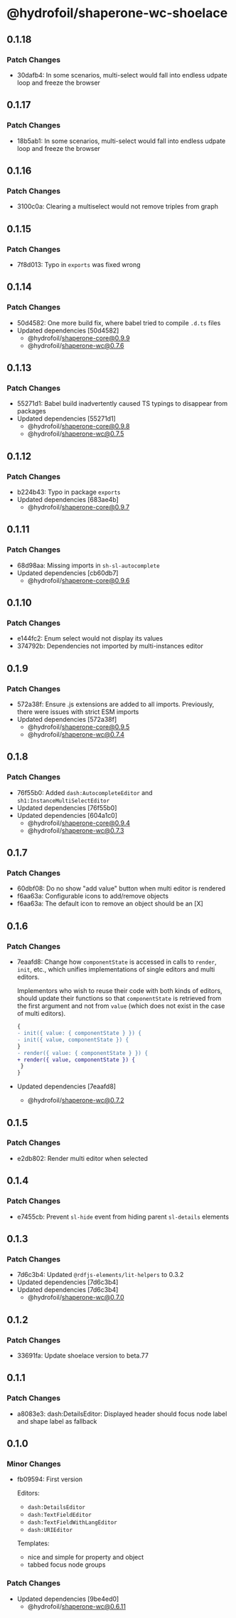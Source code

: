 # @hydrofoil/shaperone-wc-shoelace

## 0.1.18

### Patch Changes

- 30dafb4: In some scenarios, multi-select would fall into endless udpate loop and freeze the browser

## 0.1.17

### Patch Changes

- 18b5ab1: In some scenarios, multi-select would fall into endless udpate loop and freeze the browser

## 0.1.16

### Patch Changes

- 3100c0a: Clearing a multiselect would not remove triples from graph

## 0.1.15

### Patch Changes

- 7f8d013: Typo in `exports` was fixed wrong

## 0.1.14

### Patch Changes

- 50d4582: One more build fix, where babel tried to compile `.d.ts` files
- Updated dependencies [50d4582]
  - @hydrofoil/shaperone-core@0.9.9
  - @hydrofoil/shaperone-wc@0.7.6

## 0.1.13

### Patch Changes

- 55271d1: Babel build inadvertently caused TS typings to disappear from packages
- Updated dependencies [55271d1]
  - @hydrofoil/shaperone-core@0.9.8
  - @hydrofoil/shaperone-wc@0.7.5

## 0.1.12

### Patch Changes

- b224b43: Typo in package `exports`
- Updated dependencies [683ae4b]
  - @hydrofoil/shaperone-core@0.9.7

## 0.1.11

### Patch Changes

- 68d98aa: Missing imports in `sh-sl-autocomplete`
- Updated dependencies [cb60db7]
  - @hydrofoil/shaperone-core@0.9.6

## 0.1.10

### Patch Changes

- e144fc2: Enum select would not display its values
- 374792b: Dependencies not imported by multi-instances editor

## 0.1.9

### Patch Changes

- 572a38f: Ensure .js extensions are added to all imports. Previously, there were issues with strict ESM imports
- Updated dependencies [572a38f]
  - @hydrofoil/shaperone-core@0.9.5
  - @hydrofoil/shaperone-wc@0.7.4

## 0.1.8

### Patch Changes

- 76f55b0: Added `dash:AutocompleteEditor` and `sh1:InstanceMultiSelectEditor`
- Updated dependencies [76f55b0]
- Updated dependencies [604a1c0]
  - @hydrofoil/shaperone-core@0.9.4
  - @hydrofoil/shaperone-wc@0.7.3

## 0.1.7

### Patch Changes

- 60dbf08: Do no show "add value" button when multi editor is rendered
- f6aa63a: Configurable icons to add/remove objects
- f6aa63a: The default icon to remove an object should be an [X]

## 0.1.6

### Patch Changes

- 7eaafd8: Change how `componentState` is accessed in calls to `render`, `init`, etc., which unifies implementations of single
  editors and multi editors.

  Implementors who wish to reuse their code with both kinds of editors, should update their functions so that
  `componentState` is retrieved from the first argument and not from `value` (which does not exist in the case of
  multi editors).

  ```diff
  {
  - init({ value: { componentState } }) {
  - init({ value, componentState }) {
  }
  - render({ value: { componentState } }) {
  + render({ value, componentState }) {
   }
  }
  ```

- Updated dependencies [7eaafd8]
  - @hydrofoil/shaperone-wc@0.7.2

## 0.1.5

### Patch Changes

- e2db802: Render multi editor when selected

## 0.1.4

### Patch Changes

- e7455cb: Prevent `sl-hide` event from hiding parent `sl-details` elements

## 0.1.3

### Patch Changes

- 7d6c3b4: Updated `@rdfjs-elements/lit-helpers` to 0.3.2
- Updated dependencies [7d6c3b4]
- Updated dependencies [7d6c3b4]
  - @hydrofoil/shaperone-wc@0.7.0

## 0.1.2

### Patch Changes

- 33691fa: Update shoelace version to beta.77

## 0.1.1

### Patch Changes

- a8083e3: dash:DetailsEditor: Displayed header should focus node label and shape label as fallback

## 0.1.0

### Minor Changes

- fb09594: First version

  Editors:

  - `dash:DetailsEditor`
  - `dash:TextFieldEditor`
  - `dash:TextFieldWithLangEditor`
  - `dash:URIEditor`

  Templates:

  - nice and simple for property and object
  - tabbed focus node groups

### Patch Changes

- Updated dependencies [9be4ed0]
  - @hydrofoil/shaperone-wc@0.6.11
